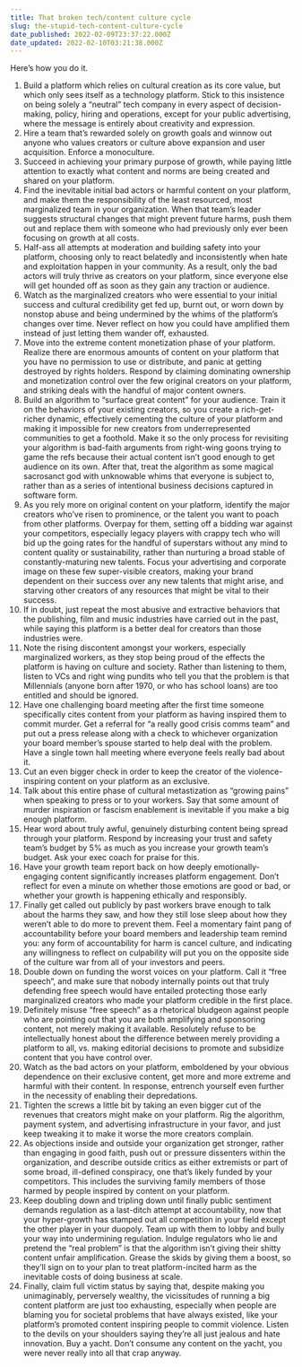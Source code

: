 ```yaml
---
title: That broken tech/content culture cycle
slug: the-stupid-tech-content-culture-cycle
date_published: 2022-02-09T23:37:22.000Z
date_updated: 2022-02-10T03:21:38.000Z
---
```


Here’s how you do it.

1. Build a platform which relies on cultural creation as its core value, but which only sees itself as a technology platform. Stick to this insistence on being solely a “neutral” tech company in every aspect of decision-making, policy, hiring and operations, except for your public advertising, where the message is entirely about creativity and expression.
2. Hire a team that’s rewarded solely on growth goals and winnow out anyone who values creators or culture above expansion and user acquisition. Enforce a monoculture.
3. Succeed in achieving your primary purpose of growth, while paying little attention to exactly what content and norms are being created and shared on your platform.
4. Find the inevitable initial bad actors or harmful content on your platform, and make them the responsibility of the least resourced, most marginalized team in your organization. When that team’s leader suggests structural changes that might prevent future harms, push them out and replace them with someone who had previously only ever been focusing on growth at all costs.
5. Half-ass all attempts at moderation and building safety into your platform, choosing only to react belatedly and inconsistently when hate and exploitation happen in your community. As a result, only the bad actors will truly thrive as creators on your platform, since everyone else will get hounded off as soon as they gain any traction or audience.
6. Watch as the marginalized creators who were essential to your initial success and cultural credibility get fed up, burnt out, or worn down by nonstop abuse and being undermined by the whims of the platform’s changes over time. Never reflect on how you could have amplified them instead of just letting them wander off, exhausted.
7. Move into the extreme content monetization phase of your platform. Realize there are enormous amounts of content on your platform that you have no permission to use or distribute, and panic at getting destroyed by rights holders. Respond by claiming dominating ownership and monetization control over the few original creators on your platform, and striking deals with the handful of major content owners.
8. Build an algorithm to “surface great content” for your audience. Train it on the behaviors of your existing creators, so you create a rich-get-richer dynamic, effectively cementing the culture of your platform and making it impossible for new creators from underrepresented communities to get a foothold. Make it so the only process for revisiting your algorithm is bad-faith arguments from right-wing goons trying to game the refs because their actual content isn’t good enough to get audience on its own. After that, treat the algorithm as some magical sacrosanct god with unknowable whims that everyone is subject to, rather than as a series of intentional business decisions captured in software form.
9. As you rely more on original content on your platform, identify the major creators who’ve risen to prominence, or the talent you want to poach from other platforms. Overpay for them, setting off a bidding war against your competitors, especially legacy players with crappy tech who will bid up the going rates for the handful of superstars without any mind to content quality or sustainability, rather than nurturing a broad stable of constantly-maturing new talents. Focus your advertising and corporate image on these few super-visible creators, making your brand dependent on their success over any new talents that might arise, and starving other creators of any resources that might be vital to their success.
10. If in doubt, just repeat the most abusive and extractive behaviors that the publishing, film and music industries have carried out in the past, while saying this platform is a better deal for creators than those industries were.
11. Note the rising discontent amongst your workers, especially marginalized workers, as they stop being proud of the effects the platform is having on culture and society. Rather than listening to them, listen to VCs and right wing pundits who tell you that the problem is that Millennials (anyone born after 1970, or who has school loans) are too entitled and should be ignored.
12. Have one challenging board meeting after the first time someone specifically cites content from your platform as having inspired them to commit murder. Get a referral for “a really good crisis comms team” and put out a press release along with a check to whichever organization your board member’s spouse started to help deal with the problem. Have a single town hall meeting where everyone feels really bad about it.
13. Cut an even bigger check in order to keep the creator of the violence-inspiring content on your platform as an exclusive.
14. Talk about this entire phase of cultural metastization as “growing pains” when speaking to press or to your workers. Say that some amount of murder inspiration or fascism enablement is inevitable if you make a big enough platform.
15. Hear word about truly awful, genuinely disturbing content being spread through your platform. Respond by increasing your trust and safety team’s budget by 5% as much as you increase your growth team’s budget. Ask your exec coach for praise for this.
16. Have your growth team report back on how deeply emotionally-engaging content significantly increases platform engagement. Don’t reflect for even a minute on whether those emotions are good or bad, or whether your growth is happening ethically and responsibly.
17. Finally get called out publicly by past workers brave enough to talk about the harms they saw, and how they still lose sleep about how they weren’t able to do more to prevent them. Feel a momentary faint pang of accountability before your board members and leadership team remind you: any form of accountability for harm is cancel culture, and indicating any willingness to reflect on culpability will put you on the opposite side of the culture war from all of your investors and peers.
18. Double down on funding the worst voices on your platform. Call it “free speech”, and make sure that nobody internally points out that truly defending free speech would have entailed protecting those early marginalized creators who made your platform credible in the first place.
19. Definitely misuse “free speech” as a rhetorical bludgeon against people who are pointing out that you are both amplifying and sponsoring content, not merely making it available. Resolutely refuse to be intellectually honest about the difference between merely providing a platform to all, vs. making editorial decisions to promote and subsidize content that you have control over.
20. Watch as the bad actors on your platform, emboldened by your obvious dependence on their exclusive content, get more and more extreme and harmful with their content. In response, entrench yourself even further in the necessity of enabling their depredations.
21. Tighten the screws a little bit by taking an even bigger cut of the revenues that creators might make on your platform. Rig the algorithm, payment system, and advertising infrastructure in your favor, and just keep tweaking it to make it worse the more creators complain.
22. As objections inside and outside your organization get stronger, rather than engaging in good faith, push out or pressure dissenters within the organization, and describe outside critics as either extremists or part of some broad, ill-defined conspiracy, one that’s likely funded by your competitors. This includes the surviving family members of those harmed by people inspired by content on your platform.
23. Keep doubling down and tripling down until finally public sentiment demands regulation as a last-ditch attempt at accountability, now that your hyper-growth has stamped out all competition in your field except the other player in your duopoly. Team up with them to lobby and bully your way into undermining regulation. Indulge regulators who lie and pretend the “real problem” is that the algorithm isn’t giving their shitty content unfair amplification. Grease the skids by giving them a boost, so they’ll sign on to your plan to treat platform-incited harm as the inevitable costs of doing business at scale.
24. Finally, claim full victim status by saying that, despite making you unimaginably, perversely wealthy, the vicissitudes of running a big content platform are just too exhausting, especially when people are blaming you for societal problems that have always existed, like your platform’s promoted content inspiring people to commit violence. Listen to the devils on your shoulders saying they’re all just jealous and hate innovation. Buy a yacht. Don’t consume any content on the yacht, you were never really into all that crap anyway.
